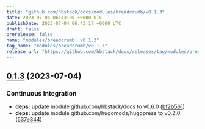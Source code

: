 ```yaml
---
title: "github.com/hbstack/docs/modules/breadcrumb/v0.1.3"
date: 2023-07-04 06:43:00 +0000 UTC
publishDate: 2023-07-04 06:43:17 +0000 UTC
draft: false
prerelease: false
name: "modules/breadcrumb: v0.1.3"
tag_name: "modules/breadcrumb/v0.1.3"
release_url: "https://github.com/hbstack/docs/releases/tag/modules/breadcrumb/v0.1.3"
---
```


## [0.1.3](https://github.com/hbstack/docs/compare/modules/breadcrumb/v0.1.2...modules/breadcrumb/v0.1.3) (2023-07-04)


### Continuous Integration

* **deps:** update module github.com/hbstack/docs to v0.6.0 ([bf2b561](https://github.com/hbstack/docs/commit/bf2b561291a72136c23a5057eb095c41bdfa015e))
* **deps:** update module github.com/hugomods/hugopress to v0.2.0 ([537e344](https://github.com/hbstack/docs/commit/537e344b54a072dfa91f952507720b5b9b32bda5))
